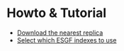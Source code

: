 # Howto & Tutorial

* [Download the nearest replica](download_nearest_replica.md)
* [Select which ESGF indexes to use](select_indexes.md)
